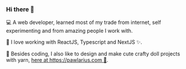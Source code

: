 ### Hi there 👋

💻 A web developer, learned most of my trade from internet, self experimenting and from amazing people I work with.

🌱 I love working with ReactJS, Typescript and NextJS ✨.

🧶 Besides coding, I also like to design and make cute crafty doll projects with yarn, [here at https://pawlarius.com 🧶](https://pawlarius.com/).

<!--
**pawlarius/pawlarius** is a ✨ _special_ ✨ repository because its `README.md` (this file) appears on your GitHub profile.

Here are some ideas to get you started:

- 🔭 I’m currently working on ...
- 🌱 I’m currently learning ...
- 👯 I’m looking to collaborate on ...
- 🤔 I’m looking for help with ...
- 💬 Ask me about ...
- 📫 How to reach me: ...
- 😄 Pronouns: ...
- ⚡ Fun fact: ...
-->
